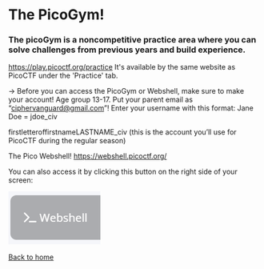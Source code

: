 # The PicoGym!
### The picoGym is a noncompetitive practice area where you can solve challenges from previous years and build experience. 
https://play.picoctf.org/practice 
It's available by the same website as PicoCTF under the 'Practice' tab.

→ Before you can access the PicoGym or Webshell, make sure to make your account!
Age group 13-17. Put your parent email as “ciphervanguard@gmail.com”!
Enter your username with this format: Jane Doe = jdoe_civ

 firstletteroffirstnameLASTNAME_civ
(this is the account you’ll use for PicoCTF during the regular season)

The Pico Webshell!
https://webshell.picoctf.org/ 

You can also access it by clicking this button on the right side of your screen:

![img](<https://github.com/eliu-civ/CIV-CTF-Writeups-/blob/main/PicoGym/Easy/Images/Screenshot%202025-10-11%20123255.png>)

[Back to home](https://github.com/eliu-civ/CIV-CTF-Writeups-)



